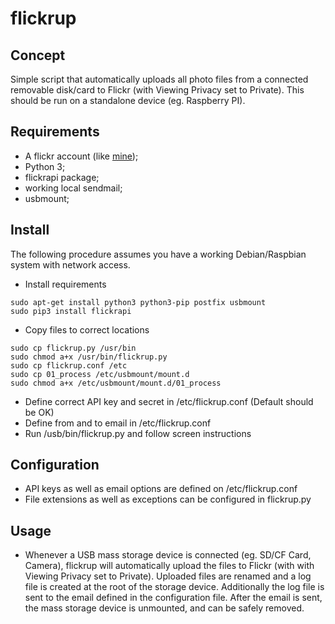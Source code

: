 # flickrup

## Concept
Simple script that automatically uploads all photo files from a connected removable disk/card to Flickr (with Viewing Privacy set to Private).
This should be run on a standalone device (eg. Raspberry PI).

## Requirements
- A flickr account (like [mine](https://www.flickr.com/photos/drcursor/));
- Python 3;
- flickrapi package;
- working local sendmail;
- usbmount;

## Install
The following procedure assumes you have a working Debian/Raspbian system with network access.

- Install requirements
~~~~
sudo apt-get install python3 python3-pip postfix usbmount
sudo pip3 install flickrapi
~~~~
- Copy files to correct locations
~~~~
sudo cp flickrup.py /usr/bin
sudo chmod a+x /usr/bin/flickrup.py
sudo cp flickrup.conf /etc
sudo cp 01_process /etc/usbmount/mount.d
sudo chmod a+x /etc/usbmount/mount.d/01_process
~~~~
- Define correct API key and secret in /etc/flickrup.conf (Default should be OK)
- Define from and to email in /etc/flickrup.conf
- Run /usb/bin/flickrup.py and follow screen instructions

## Configuration
- API keys as well as email options are defined on /etc/flickrup.conf
- File extensions as well as exceptions can be configured in flickrup.py

## Usage
- Whenever a USB mass storage device is connected (eg. SD/CF Card, Camera), flickrup will automatically upload the files to Flickr (with with Viewing Privacy set to Private). Uploaded files are renamed and a log file is created at the root of the storage device. Additionally the log file is sent to the email defined in the configuration file. After the email is sent, the mass storage device is unmounted, and can be safely removed.

